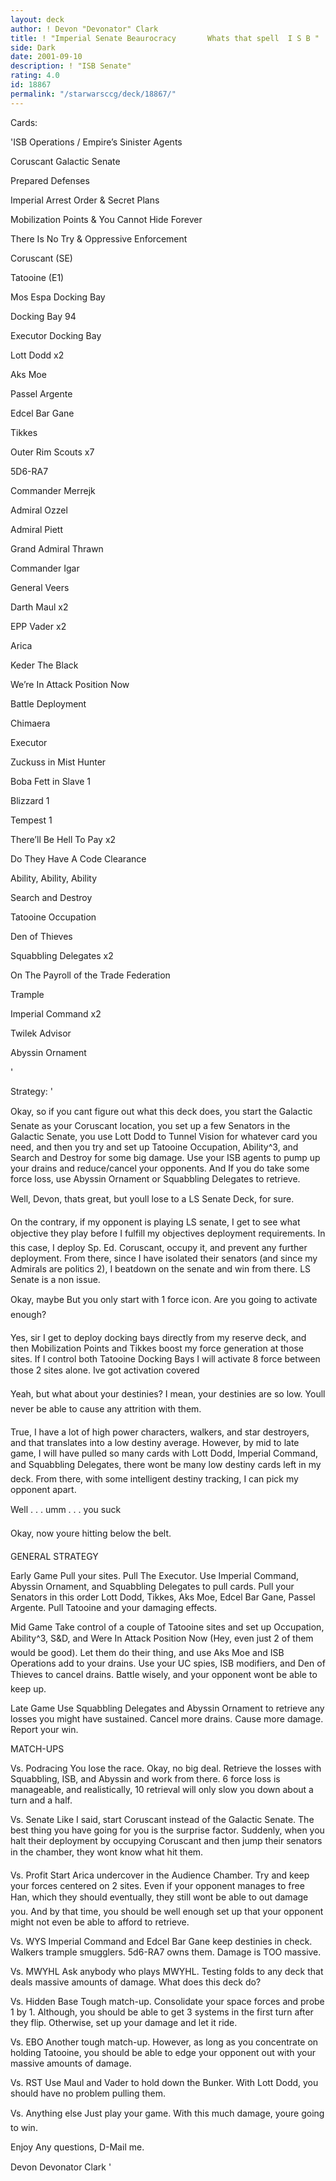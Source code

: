 ```yaml
---
layout: deck
author: ! Devon "Devonator" Clark
title: ! "Imperial Senate Beaurocracy       Whats that spell  I S B "
side: Dark
date: 2001-09-10
description: ! "ISB Senate"
rating: 4.0
id: 18867
permalink: "/starwarsccg/deck/18867/"
---
```

Cards: 

'ISB Operations / Empire’s Sinister Agents

Coruscant Galactic Senate

Prepared Defenses

Imperial Arrest Order & Secret Plans

Mobilization Points & You Cannot Hide Forever

There Is No Try & Oppressive Enforcement


Coruscant (SE)

Tatooine (E1)

Mos Espa Docking Bay

Docking Bay 94

Executor Docking Bay


Lott Dodd x2

Aks Moe

Passel Argente

Edcel Bar Gane

Tikkes


Outer Rim Scouts x7

5D6-RA7

Commander Merrejk

Admiral Ozzel


Admiral Piett

Grand Admiral Thrawn

Commander Igar

General Veers

Darth Maul x2

EPP Vader x2

Arica

Keder The Black


We’re In Attack Position Now

Battle Deployment


Chimaera

Executor

Zuckuss in Mist Hunter

Boba Fett in Slave 1

Blizzard 1

Tempest 1


There’ll Be Hell To Pay x2

Do They Have A Code Clearance

Ability, Ability, Ability

Search and Destroy

Tatooine Occupation

Den of Thieves


Squabbling Delegates x2

On The Payroll of the Trade Federation

Trample

Imperial Command x2

Twilek Advisor

Abyssin Ornament

'

Strategy: '

Okay, so if you cant figure out what this deck does, you start the Galactic Senate as your Coruscant location, you set up a few Senators in the Galactic Senate, you use Lott Dodd to Tunnel Vision for whatever card you need, and then you try and set up Tatooine Occupation, Ability^3, and Search and Destroy for some big damage.  Use your ISB agents to pump up your drains and reduce/cancel your opponents.  And If you do take some force loss, use Abyssin Ornament or Squabbling Delegates to retrieve.


Well, Devon, thats great, but youll lose to a LS Senate Deck, for sure.


On the contrary, if my opponent is playing LS senate, I get to see what objective they play before I fulfill my objectives deployment requirements.  In this case, I deploy Sp. Ed. Coruscant, occupy it, and prevent any further deployment.  From there, since I have isolated their senators (and since my Admirals are politics 2), I beatdown on the senate and win from there.  LS Senate is a non issue.


Okay, maybe  But you only start with 1 force icon.  Are you going to activate enough?


Yes, sir  I get to deploy docking bays directly from my reserve deck, and then Mobilization Points and Tikkes boost my force generation at those sites.  If I control both Tatooine Docking Bays I will activate 8 force between those 2 sites alone.  Ive got activation covered


Yeah, but what about your destinies?  I mean, your destinies are so low.  Youll never be able to cause any attrition with them.


True, I have a lot of high power characters, walkers, and star destroyers, and that translates into a low destiny average.  However, by mid to late game, I will have pulled so many cards with Lott Dodd, Imperial Command, and Squabbling Delegates, there wont be many low destiny cards left in my deck.  From there, with some intelligent destiny tracking, I can pick my opponent apart.


Well . . . umm . . . you suck


Okay, now youre hitting below the belt.


GENERAL STRATEGY


Early Game Pull your sites.  Pull The Executor.  Use Imperial Command, Abyssin Ornament, and Squabbling Delegates to pull cards.  Pull your Senators in this order Lott Dodd, Tikkes, Aks Moe, Edcel Bar Gane, Passel Argente.  Pull Tatooine and your damaging effects.


Mid Game Take control of a couple of Tatooine sites and set up Occupation, Ability^3, S&D, and Were In Attack Position Now (Hey, even just 2 of them would be good).  Let them do their thing, and use Aks Moe and ISB Operations add to your drains.  Use your UC spies, ISB modifiers, and Den of Thieves to cancel drains.  Battle wisely, and your opponent wont be able to keep up.


Late Game  Use Squabbling Delegates and Abyssin Ornament to retrieve any losses you might have sustained.  Cancel more drains.  Cause more damage.  Report your win.


MATCH-UPS


Vs. Podracing  You lose the race.  Okay, no big deal.  Retrieve the losses with Squabbling, ISB, and Abyssin and work from there.  6 force loss is manageable, and realistically, 10 retrieval will only slow you down about a turn and a half.


Vs. Senate  Like I said, start Coruscant instead of the Galactic Senate.  The best thing you have going for you is the surprise factor.  Suddenly, when you halt their deployment by occupying Coruscant and then jump their senators in the chamber, they wont know what hit them.


Vs. Profit  Start Arica undercover in the Audience Chamber.  Try and keep your forces centered on 2 sites.  Even if your opponent manages to free Han, which they should eventually, they still wont be able to out damage you.  And by that time, you should be well enough set up that your opponent might not even be able to afford to retrieve.


Vs. WYS  Imperial Command and Edcel Bar Gane keep destinies in check.  Walkers trample smugglers.  5d6-RA7 owns them.  Damage is TOO massive.


Vs. MWYHL  Ask anybody who plays MWYHL.  Testing folds to any deck that deals massive amounts of damage.  What does this deck do?


Vs. Hidden Base  Tough match-up.  Consolidate your space forces and probe 1 by 1.  Although, you should be able to get 3 systems in the first turn after they flip.  Otherwise, set up your damage and let it ride.


Vs. EBO  Another tough match-up.  However, as long as you concentrate on holding Tatooine, you should be able to edge your opponent out with your massive amounts of damage.


Vs. RST  Use Maul and Vader to hold down the Bunker.  With Lott Dodd, you should have no problem pulling them.


Vs. Anything else  Just play your game.  With this much damage, youre going to win.


Enjoy  Any questions, D-Mail me.


Devon Devonator Clark   '

